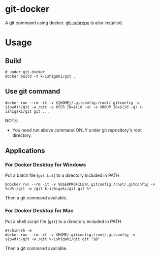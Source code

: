 # git-docker

A git command using docker.
[git-subrepo](https://github.com/ingydotnet/git-subrepo) is also installed.

# Usage

## Build

```Shell
# under git-docker
docker build -t k-ishigaki/git .
```
## Use git command

```Shell
docker run --rm -it -v ${HOME}/.gitconfig:/root/.gitconfig -v $(pwd):/git -w /git -e USER_ID=$(id -u) -e GROUP_ID=$(id -g) k-ishigaki/git git ...
```

NOTE:
 * You need run above command ONLY under git repository's root directory.

## Applications

### For Docker Desktop for Windows

Put a batch file (`git.bat`) to a directory included in PATH.

```Batchfile
@docker run --rm -it -v %USERPROFILE%\.gitconfig:/root/.gitconfig -v %cd%:/git -w /git k-ishigaki/git git %*
```
Then a git command available.

### For Docker Desktop for Mac

Put a shell script file (`git`) to a directory included in PATH.

```Shell
#!/bin/sh -e
docker run --rm -it -v $HOME/.gitconfig:/root/.gitconfig -v $(pwd):/git -w /git k-ishigaki/git git "$@"
```
Then a git command available.
